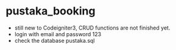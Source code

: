 # pustaka_booking
- still new to Codeigniter3, CRUD functions are not finished yet. 
- login with email and password 123
- check the database pustaka.sql
